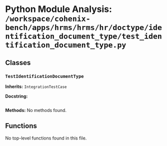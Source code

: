 # Python Module Analysis: `/workspace/cohenix-bench/apps/hrms/hrms/hr/doctype/identification_document_type/test_identification_document_type.py`

## Classes

### `TestIdentificationDocumentType`
**Inherits:** `IntegrationTestCase`


**Docstring:**
```

```

**Methods:**
No methods found.




## Functions

No top-level functions found in this file.
